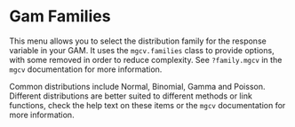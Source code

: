 # Gam Families

This menu allows you to select the distribution family for the response variable in your GAM. It uses the `mgcv.families` class to provide options, with some removed in order to reduce complexity. See `?family.mgcv` in the `mgcv` documentation for more information.

Common distributions include Normal, Binomial, Gamma and Poisson. Different distributions are better suited to different methods or link functions, check the help text on these items or the `mgcv` documentation for more information.
